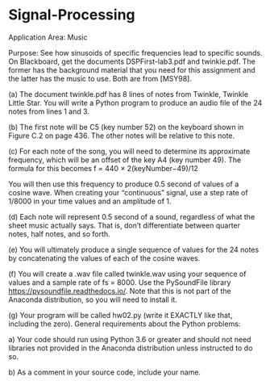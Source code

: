 # Signal-Processing

Application Area: Music 

Purpose: See how sinusoids of specific frequencies lead to specific sounds.
On Blackboard, get the documents DSPFirst-lab3.pdf and twinkle.pdf. The former has
the background material that you need for this assignment and the latter has the music to
use. Both are from [MSY98].

(a) The document twinkle.pdf has 8 lines of notes from Twinkle, Twinkle Little Star. You
will write a Python program to produce an audio file of the 24 notes from lines 1 and 3.

(b) The first note will be C5 (key number 52) on the keyboard shown in Figure C.2 on page
436. The other notes will be relative to this note.

(c) For each note of the song, you will need to determine its approximate frequency, which
will be an offset of the key A4 (key number 49). The formula for this becomes
f = 440 × 2(keyNumber−49)/12

You will then use this frequency to produce 0.5 second of values of a cosine wave. When
creating your “continuous” signal, use a step rate of 1/8000 in your time values and an
amplitude of 1.

(d) Each note will represent 0.5 second of a sound, regardless of what the sheet music actually
says. That is, don’t differentiate between quarter notes, half notes, and so forth.

(e) You will ultimately produce a single sequence of values for the 24 notes by concatenating
the values of each of the cosine waves.

(f) You will create a .wav file called twinkle.wav using your sequence of values and a sample
rate of fs = 8000. Use the PySoundFile library https://pysoundfile.readthedocs.io/.
Note that this is not part of the Anaconda distribution, so you will need to install it.

(g) Your program will be called hw02.py (write it EXACTLY like that, including the zero).
General requirements about the Python problems:

a) Your code should run using Python 3.6 or greater and should not need libraries not provided
in the Anaconda distribution unless instructed to do so.

b) As a comment in your source code, include your name.
